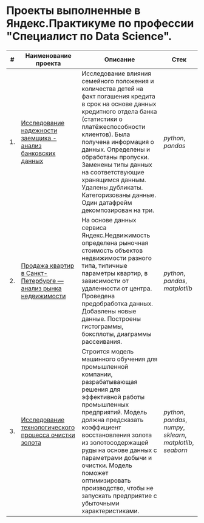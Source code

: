 # Проекты выполненные в Яндекс.Практикуме по профессии "Специалист по Data Science".
                             
| #    | Наименование проекта                | Описание                                                     | Стек                                                         |
| ---- | ------------------------------------------------------------ | ------------------------------------------------------------ | ------------------------------------------------------------ |
| 1.   | [Исследование надежности заемщика - анализ банковских данных](https://github.com/Novikova-EA/yandex_praktikum_projects/tree/main/Analysis%20of%20bank%20data) | Исследование влияния семейного положения и количества детей на факт погашения кредита в срок на основе данных кредитного отдела банка (статистики о платёжеспособности клиентов). Была получена информация о данных. Определены и обработаны пропуски. Заменены типы данных на соответствующие хранящимся данным. Удалены дубликаты. Категоризованы данные. Один датафрейм декомпозирован на три. | *python*, *pandas*       |
| 2.   | [Продажа квартир в Санкт-Петербурге — анализ рынка недвижимости](https://github.com/Novikova-EA/yandex_praktikum_projects/tree/main/Analysis_of_real_estate) | На основе данных сервиса Яндекс.Недвижимость определена рыночная стоимость объектов недвижимости разного типа, типичные параметры квартир, в зависимости от удаленности от центра. Проведена предобработка данных. Добавлены новые данные. Построены гистограммы, боксплоты, диаграммы рассеивания. | *python*, *pandas*,  *matplotlib*     |
| 3.   | [Исследование технологического процесса очистки золота](https://github.com/Novikova-EA/yandex_praktikum_projects/tree/main/Gold%20Recovery) | Строится модель машинного обучения для промышленной компании, разрабатывающая решения для эффективной работы промышленных предприятий. Модель должна предсказать коэффициент восстановления золота из золотосодержащей руды на основе данных с параметрами добычи и очистки. Модель поможет оптимизировать производство, чтобы не запускать предприятие с убыточными характеристиками. | *python*, *pandas*, *numpy*, *sklearn*, *matplotlib*, *seaborn* |

